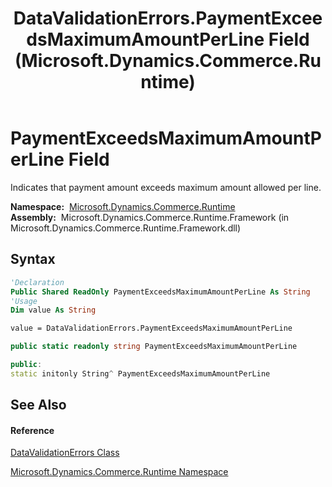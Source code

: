﻿---
title: DataValidationErrors.PaymentExceedsMaximumAmountPerLine Field (Microsoft.Dynamics.Commerce.Runtime)
TOCTitle: PaymentExceedsMaximumAmountPerLine Field
ms:assetid: F:Microsoft.Dynamics.Commerce.Runtime.DataValidationErrors.PaymentExceedsMaximumAmountPerLine
ms:mtpsurl: https://technet.microsoft.com/en-us/library/microsoft.dynamics.commerce.runtime.datavalidationerrors.paymentexceedsmaximumamountperline(v=AX.60)
ms:contentKeyID: 62202653
ms.date: 05/18/2015
mtps_version: v=AX.60
f1_keywords:
- Microsoft.Dynamics.Commerce.Runtime.DataValidationErrors.PaymentExceedsMaximumAmountPerLine
dev_langs:
- CSharp
- C++
- VB
---

# PaymentExceedsMaximumAmountPerLine Field

Indicates that payment amount exceeds maximum amount allowed per line.

**Namespace:**  [Microsoft.Dynamics.Commerce.Runtime](microsoft-dynamics-commerce-runtime-namespace.md)  
**Assembly:**  Microsoft.Dynamics.Commerce.Runtime.Framework (in Microsoft.Dynamics.Commerce.Runtime.Framework.dll)

## Syntax

``` vb
'Declaration
Public Shared ReadOnly PaymentExceedsMaximumAmountPerLine As String
'Usage
Dim value As String

value = DataValidationErrors.PaymentExceedsMaximumAmountPerLine
```

``` csharp
public static readonly string PaymentExceedsMaximumAmountPerLine
```

``` c++
public:
static initonly String^ PaymentExceedsMaximumAmountPerLine
```

## See Also

#### Reference

[DataValidationErrors Class](datavalidationerrors-class-microsoft-dynamics-commerce-runtime.md)

[Microsoft.Dynamics.Commerce.Runtime Namespace](microsoft-dynamics-commerce-runtime-namespace.md)

